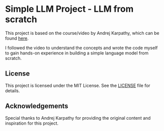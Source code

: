# Simple LLM Project - LLM from scratch

This project is based on the course/video by Andrej Karpathy, which can be found [here](https://www.youtube.com/watch?v=kCc8FmEb1nY&t=4463s).

I followed the video to understand the concepts and wrote the code myself to gain hands-on experience in building a simple language model from scratch.

## License

This project is licensed under the MIT License. See the [LICENSE](LICENSE) file for details.

## Acknowledgements

Special thanks to Andrej Karpathy for providing the original content and inspiration for this project.